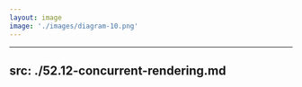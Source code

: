 ```yaml
---
layout: image
image: './images/diagram-10.png'
---
```


---
src: ./52.12-concurrent-rendering.md
---
